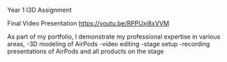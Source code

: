 Year 1 I3D Assignment

Final Video Presentation
https://youtu.be/RPPUxj8xVVM

As part of my portfolio, 
I demonstrate my professional expertise in various areas, 
-3D modeling of AirPods
-video editing
-stage setup
-recording presentations of AirPods and all products on the stage
